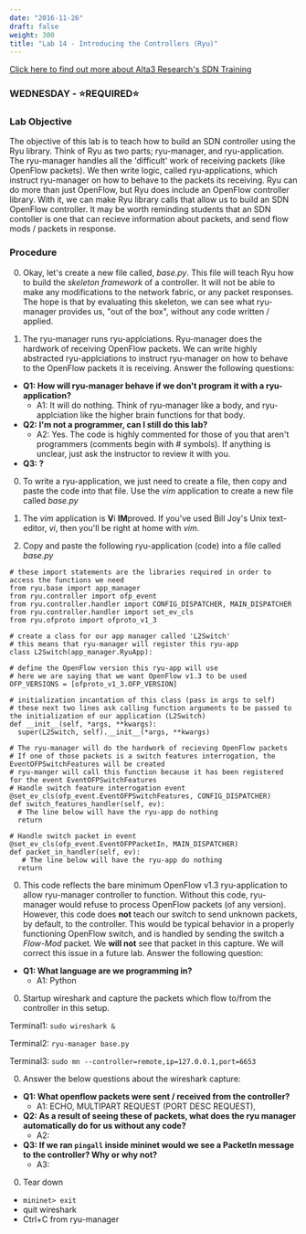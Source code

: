 ```yaml
---
date: "2016-11-26"
draft: false
weight: 300
title: "Lab 14 - Introducing the Controllers (Ryu)"
---
```

[Click here to find out more about Alta3 Research's SDN Training](https://alta3.com/courses/sdn)

### WEDNESDAY - &#x2B50;REQUIRED&#x2B50;

### Lab Objective
The objective of this lab is to teach how to build an SDN controller using the Ryu library. Think of Ryu as two parts; ryu-manager, and ryu-application. The ryu-manager handles all the 'difficult' work of receiving packets (like OpenFlow packets). We then write logic, called ryu-applications, which instruct ryu-manager on how to behave to the packets its receiving. Ryu can do more than just OpenFlow, but Ryu does include an OpenFlow controller library. With it, we can make Ryu library calls that allow us to build an SDN OpenFlow controller. It may be worth reminding students that an SDN contoller is one that can recieve information about packets, and send flow mods / packets in response.

### Procedure

0. Okay, let's create a new file called, *base.py*. This file will teach Ryu how to build the *skeleton framework* of a controller. It will not be able to make any modifications to the network fabric, or any packet responses. The hope is that by evaluating this skeleton, we can see what ryu-manager provides us, "out of the box", without any code written / applied.

0. The ryu-manager runs ryu-applciations. Ryu-manager does the hardwork of receiving OpenFlow packets. We can write highly abstracted ryu-applciations to instruct ryu-manager on how to behave to the OpenFlow packets it is receiving. Answer the following questions:

  - **Q1: How will ryu-manager behave if we don't program it with a ryu-application?**
    - A1: It will do nothing. Think of ryu-manager like a body, and ryu-applciation like the higher brain functions for that body.
  - **Q2: I'm not a programmer, can I still do this lab?**
    - A2: Yes. The code is highly commented for those of you that aren't programmers (comments begin with # symbols). If anything is unclear, just ask the instructor to review it with you.
  - **Q3: ?**
    
0. To write a ryu-application, we just need to create a file, then copy and paste the code into that file. Use the *vim* application to create a new file called *base.py*

0. The *vim* application is **V**i **IM**proved. If you've used Bill Joy's Unix text-editor, *vi*, then you'll be right at home with *vim*.

0. Copy and paste the following ryu-application (code) into a file called *base.py*

  ```
  # these import statements are the libraries required in order to access the functions we need
  from ryu.base import app_manager
  from ryu.controller import ofp_event
  from ryu.controller.handler import CONFIG_DISPATCHER, MAIN_DISPATCHER
  from ryu.controller.handler import set_ev_cls
  from ryu.ofproto import ofproto_v1_3

  # create a class for our app manager called 'L2Switch'
  # this means that ryu-manager will register this ryu-app
  class L2Switch(app_manager.RyuApp):

  # define the OpenFlow version this ryu-app will use
  # here we are saying that we want OpenFlow v1.3 to be used
  OFP_VERSIONS = [ofproto_v1_3.OFP_VERSION]

  # initialization incantation of this class (pass in args to self)
  # these next two lines ask calling function arguments to be passed to the initialization of our application (L2Switch) 
  def __init__(self, *args, **kwargs):
    super(L2Switch, self).__init__(*args, **kwargs)
  
  # The ryu-manager will do the hardwork of recieving OpenFlow packets
  # If one of those packets is a switch features interrogation, the EventOFPSwitchFeatures will be created
  # ryu-manger will call this function because it has been registered for the event EventOFPSwitchFeatures
  # Handle switch feature interrogation event 
  @set_ev_cls(ofp_event.EventOFPSwitchFeatures, CONFIG_DISPATCHER)
  def switch_features_handler(self, ev):
    # The line below will have the ryu-app do nothing 
    return

  # Handle switch packet in event
  @set_ev_cls(ofp_event.EventOFPPacketIn, MAIN_DISPATCHER)
  def packet_in_handler(self, ev):
     # The line below will have the ryu-app do nothing 
    return
  ```
  
0. This code reflects the bare minimum OpenFlow v1.3 ryu-application to allow ryu-manager controller to function. Without this code, ryu-manager would refuse to process OpenFlow packets (of any version). However, this code does **not** teach our switch to send unknown packets, by default, to the controller. This would be typical behavior in a properly functioning OpenFlow switch, and is handled by sending the switch a *Flow-Mod* packet. We **will not** see that packet in this capture. We will correct this issue in a future lab. Answer the following question:

  - **Q1: What language are we programming in?**
    - A1: Python

0. Startup wireshark and capture the packets which flow to/from the controller in this setup.

  Terminal1: `sudo wireshark &`
  
  Terminal2: `ryu-manager base.py`

  Terminal3: `sudo mn --controller=remote,ip=127.0.0.1,port=6653`

0. Answer the below questions about the wireshark capture:

  - **Q1: What openflow packets were sent / received from the controller?**
    - A1: ECHO, MULTIPART REQUEST (PORT DESC REQUEST), 
  - **Q2: As a result of seeing these of packets, what does the ryu manager automatically do for us without any code?**
    - A2:
  - **Q3: If we ran `pingall` inside mininet would we see a PacketIn message to the controller? Why or why not?**
    - A3:

0. Tear down

  * `mininet> exit`
  * quit wireshark
  * Ctrl+C from ryu-manager
